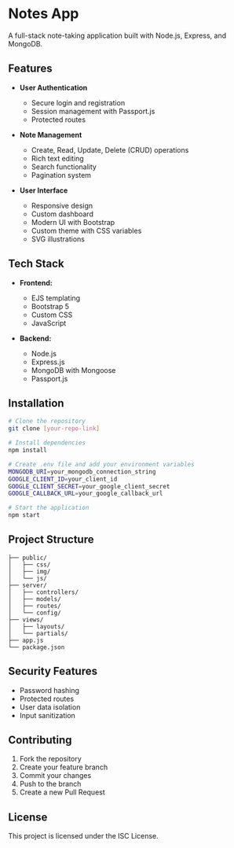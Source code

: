 # Notes App

A full-stack note-taking application built with Node.js, Express, and MongoDB.

## Features

- **User Authentication**
  - Secure login and registration
  - Session management with Passport.js
  - Protected routes

- **Note Management**
  - Create, Read, Update, Delete (CRUD) operations
  - Rich text editing
  - Search functionality
  - Pagination system

- **User Interface**
  - Responsive design
  - Custom dashboard
  - Modern UI with Bootstrap
  - Custom theme with CSS variables
  - SVG illustrations

## Tech Stack

- **Frontend:**
  - EJS templating
  - Bootstrap 5
  - Custom CSS
  - JavaScript

- **Backend:**
  - Node.js
  - Express.js
  - MongoDB with Mongoose
  - Passport.js

## Installation

```bash
# Clone the repository
git clone [your-repo-link]

# Install dependencies
npm install

# Create .env file and add your environment variables
MONGODB_URI=your_mongodb_connection_string
GOOGLE_CLIENT_ID=your_client_id
GOOGLE_CLIENT_SECRET=your_google_client_secret
GOOGLE_CALLBACK_URL=your_google_callback_url

# Start the application
npm start
```

## Project Structure

```
├── public/
│   ├── css/
│   ├── img/
│   └── js/
├── server/
│   ├── controllers/
│   ├── models/
│   ├── routes/
│   └── config/
├── views/
│   ├── layouts/
│   └── partials/
├── app.js
└── package.json
```

## Security Features

- Password hashing
- Protected routes
- User data isolation
- Input sanitization

## Contributing

1. Fork the repository
2. Create your feature branch
3. Commit your changes
4. Push to the branch
5. Create a new Pull Request

## License

This project is licensed under the ISC License.
